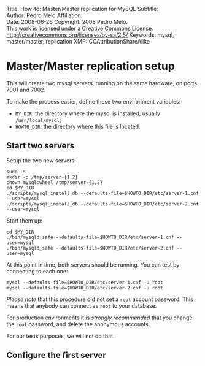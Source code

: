 Title:          How-to: Master/Master replication for MySQL
Subtitle:       
Author:         Pedro Melo
Affiliation:    
Date:           2008-06-26
Copyright:      2008 Pedro Melo.  
                This work is licensed under a Creative Commons License.  
                http://creativecommons.org/licenses/by-sa/2.5/
Keywords:       mysql, master/master, replication
XMP:            CCAttributionShareAlike

Master/Master replication setup
===============================

This will create two mysql servers, running on the same hardware, on ports 7001 and 7002.

To make the process easier, define these two environment variables:

 * `MY_DIR`: the directory where the mysql is installed, usually `/usr/local/mysql`;
 * `HOWTO_DIR`: the directory where this file is located.


Start two servers
-----------------

Setup the two new servers:

    sudo -s
    mkdir -p /tmp/server-{1,2}
    chown mysql:wheel /tmp/server-{1,2}
    cd $MY_DIR
    ./scripts/mysql_install_db --defaults-file=$HOWTO_DIR/etc/server-1.cnf --user=mysql
    ./scripts/mysql_install_db --defaults-file=$HOWTO_DIR/etc/server-2.cnf --user=mysql

Start them up:

    cd $MY_DIR
    ./bin/mysqld_safe --defaults-file=$HOWTO_DIR/etc/server-1.cnf --user=mysql
    ./bin/mysqld_safe --defaults-file=$HOWTO_DIR/etc/server-2.cnf --user=mysql

At this point in time, both servers should be running. You can test by
connecting to each one:

    mysql --defaults-file=$HOWTO_DIR/etc/server-1.cnf -u root
    mysql --defaults-file=$HOWTO_DIR/etc/server-2.cnf -u root

*Please note* that this procedure did not set a `root` account password.
This means that anybody can connect as `root` to your database.

For production environments it is *strongly recommended* that you change
the `root` password, and delete the anonymous accounts.

For our tests purposes, we will not do that.


Configure the first server
--------------------------


